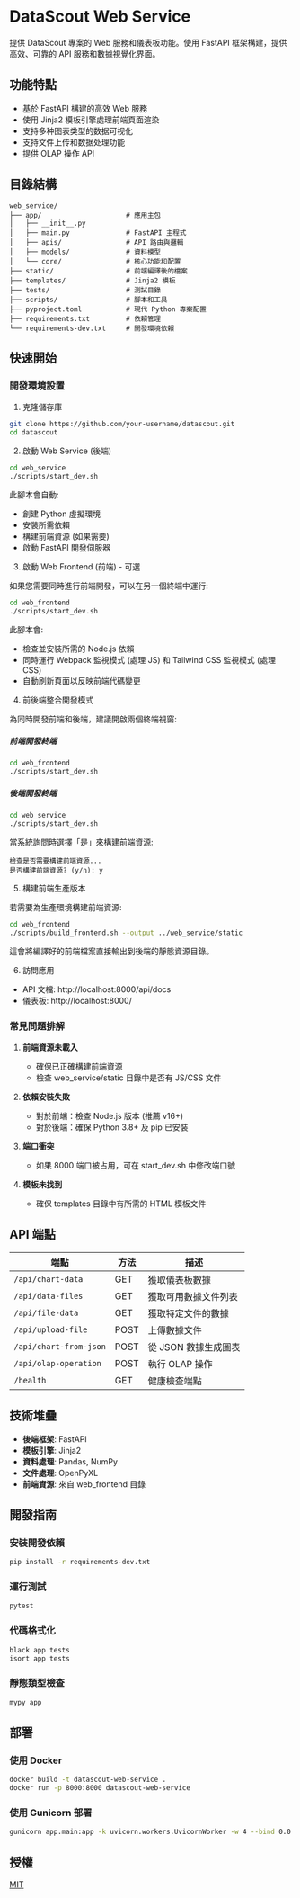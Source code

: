 # DataScout Web Service

提供 DataScout 專案的 Web 服務和儀表板功能。使用 FastAPI 框架構建，提供高效、可靠的 API 服務和數據視覺化界面。

## 功能特點

- 基於 FastAPI 構建的高效 Web 服務
- 使用 Jinja2 模板引擎處理前端頁面渲染
- 支持多种图表类型的数据可视化
- 支持文件上传和数据处理功能
- 提供 OLAP 操作 API

## 目錄結構

```
web_service/
├── app/                     # 應用主包
│   ├── __init__.py
│   ├── main.py              # FastAPI 主程式
│   ├── apis/                # API 路由與邏輯
│   ├── models/              # 資料模型
│   └── core/                # 核心功能和配置
├── static/                  # 前端編譯後的檔案
├── templates/               # Jinja2 模板
├── tests/                   # 測試目錄
├── scripts/                 # 腳本和工具
├── pyproject.toml           # 現代 Python 專案配置
├── requirements.txt         # 依賴管理
└── requirements-dev.txt     # 開發環境依賴
```

## 快速開始

### 開發環境設置

1. 克隆儲存庫

```bash
git clone https://github.com/your-username/datascout.git
cd datascout
```

2. 啟動 Web Service (後端)

```bash
cd web_service
./scripts/start_dev.sh
```

此腳本會自動:
- 創建 Python 虛擬環境
- 安裝所需依賴
- 構建前端資源 (如果需要)
- 啟動 FastAPI 開發伺服器

3. 啟動 Web Frontend (前端) - 可選

如果您需要同時進行前端開發，可以在另一個終端中運行:

```bash
cd web_frontend
./scripts/start_dev.sh
```

此腳本會:
- 檢查並安裝所需的 Node.js 依賴
- 同時運行 Webpack 監視模式 (處理 JS) 和 Tailwind CSS 監視模式 (處理 CSS)
- 自動刷新頁面以反映前端代碼變更

4. 前後端整合開發模式

為同時開發前端和後端，建議開啟兩個終端視窗:

##### 前端開發終端

```bash
cd web_frontend
./scripts/start_dev.sh
```

##### 後端開發終端

```bash
cd web_service
./scripts/start_dev.sh
```

當系統詢問時選擇「是」來構建前端資源:

```text
檢查是否需要構建前端資源...
是否構建前端資源? (y/n): y
```

5. 構建前端生產版本

若需要為生產環境構建前端資源:

```bash
cd web_frontend
./scripts/build_frontend.sh --output ../web_service/static
```

這會將編譯好的前端檔案直接輸出到後端的靜態資源目錄。

6. 訪問應用

- API 文檔: http://localhost:8000/api/docs
- 儀表板: http://localhost:8000/

### 常見問題排解

1. **前端資源未載入**
   - 確保已正確構建前端資源
   - 檢查 web_service/static 目錄中是否有 JS/CSS 文件

2. **依賴安裝失敗**
   - 對於前端：檢查 Node.js 版本 (推薦 v16+)
   - 對於後端：確保 Python 3.8+ 及 pip 已安裝

3. **端口衝突**
   - 如果 8000 端口被占用，可在 start_dev.sh 中修改端口號

4. **模板未找到**
   - 確保 templates 目錄中有所需的 HTML 模板文件

## API 端點

| 端點 | 方法 | 描述 |
|------|------|------|
| `/api/chart-data` | GET | 獲取儀表板數據 |
| `/api/data-files` | GET | 獲取可用數據文件列表 |
| `/api/file-data` | GET | 獲取特定文件的數據 |
| `/api/upload-file` | POST | 上傳數據文件 |
| `/api/chart-from-json` | POST | 從 JSON 數據生成圖表 |
| `/api/olap-operation` | POST | 執行 OLAP 操作 |
| `/health` | GET | 健康檢查端點 |

## 技術堆疊

- **後端框架**: FastAPI
- **模板引擎**: Jinja2
- **資料處理**: Pandas, NumPy
- **文件處理**: OpenPyXL
- **前端資源**: 來自 web_frontend 目錄

## 開發指南

### 安裝開發依賴

```bash
pip install -r requirements-dev.txt
```

### 運行測試

```bash
pytest
```

### 代碼格式化

```bash
black app tests
isort app tests
```

### 靜態類型檢查

```bash
mypy app
```

## 部署

### 使用 Docker

```bash
docker build -t datascout-web-service .
docker run -p 8000:8000 datascout-web-service
```

### 使用 Gunicorn 部署

```bash
gunicorn app.main:app -k uvicorn.workers.UvicornWorker -w 4 --bind 0.0.0.0:8000
```

## 授權

[MIT](LICENSE)
